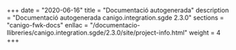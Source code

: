 +++
date        = "2020-06-16"
title       = "Documentació autogenerada"
description = "Documentació autogenerada canigo.integration.sgde 2.3.0"
sections    = "canigo-fwk-docs"
enllac		= "/documentacio-llibreries/canigo.integration.sgde/2.3.0/site/project-info.html"
weight      = 4
+++
